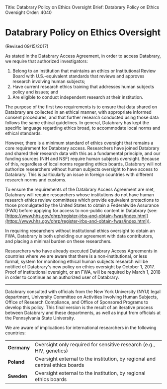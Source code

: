 Title: Databrary Policy on Ethics Oversight
Brief: Databrary Policy on Ethics Oversight
Order: 4040

# Databrary Policy on Ethics Oversight

(Revised 09/15/2017)

As stated in the Databrary Access Agreement, in order to access Databrary, we require that authorized investigators:

1.	Belong to an institution that maintains an ethics or Institutional Review Board with U.S.-equivalent standards that reviews and approves research involving human subjects;
2.	Have current research ethics training that addresses human subjects policy and issues; and
3.	Are eligible to conduct independent research at their institution.

The purpose of the first two requirements is to ensure that data shared on Databrary are collected in an ethical manner, with appropriate informed consent procedures, and that further research conducted using those data follows the same ethical guidelines. In general, Databrary has kept the specific language regarding ethics broad, to accommodate local norms and ethical standards.

However, there is a minimum standard of ethics oversight that remains a core requirement for Databrary access. Researchers have joined Databrary and shared their research data with this as a fundamental principle, and our funding sources (NIH and NSF) require human subjects oversight. Because of this, regardless of local norms regarding ethics boards, Databrary will not authorize researchers without human subjects oversight to have access to Databrary. This is particularly an issue in foreign countries with different research norms and customs. 

To ensure the requirements of the Databrary Access Agreement are met, Databrary will require researchers whose institutions do not have human research ethics review committees which provide equivalent protections to those promulgated by the United States to obtain a Federalwide Assurance (FWA) before applying for access to non-public content in Databrary (see: [https://www.hhs.gov/ohrp/register-irbs-and-obtain-fwas/index.html](https://www.hhs.gov/ohrp/register-irbs-and-obtain-fwas/index.html)). 

In requiring researchers without institutional ethics oversight to obtain an FWA, Databrary is both upholding our agreement with data contributors, and placing a minimal burden on these researchers. 

Researchers who have already executed Databrary Access Agreements in countries where we are aware that there is a non-institutional, or less formal, system for monitoring ethical human subjects research will be notified of Databrary's new policy on ethics oversight by October 1, 2017. Proof of institutional oversight, or an FWA, will be required by March 1, 2018 in order to continue as an authorized user of Databrary.

----------------------------------------------------

Databrary consulted with officials from the New York University (NYU) legal department, University Committee on Activities Involving Human Subjects, Office of Research Compliance, and Office of Sponsored Programs to develop this policy. This final version is the result of an iterative process between Databrary and these departments, as well as input from officials at the Pennsylvania State University.

We are aware of implications for international researchers in the following countries:

<table class="ethics-oversight">
	<tr>
		<td><strong>Germany</strong></td>
		<td>Oversight only required for sensitive research (e.g., HIV, genetics)</td>
	</tr>
	<tr>
		<td><strong>Poland</strong></td>
		<td>Oversight external to the institution, by regional and central ethics boards</td>
	</tr>
	<tr>
		<td><strong>Sweden</strong></td>
		<td>Oversight external to the institution, by regional ethics boards</td>
	</tr>
</table>



